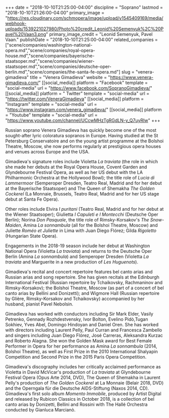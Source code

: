 +++
date = "2018-10-10T21:25:00-04:00"
discipline = "Soprano"
lastmod = "2018-10-10T21:26:00-04:00"
primary_image = "https://res.cloudinary.com/schmopera/image/upload/v1545409169/media/webhook-uploads/1539221027980/Photo%20credit_Leonid%20Semenyuk%2C%20Pavel%20Vaan3.png"
primary_image_credit = "Leonid Semenyuk, Pavel Vaan."
publishDate = "2018-10-10T21:25:00-04:00"
related_companies = ["scene/companies/washington-national-opera.md","scene/companies/royal-opera-house.md","scene/companies/bayerische-staatsoper.md","scene/companies/wiener-staatsoper.md","scene/companies/deutsche-oper-berlin.md","scene/companies/the-santa-fe-opera.md"]
slug = "venera-gimadieva"
title = "Venera Gimadieva"
website = "https://www.venera-gimadieva.com/"
[[social_media]]
platform = "Facebook"
template = "social-media"
url = "https://www.facebook.com/SopranoGimadieva/"
[[social_media]]
platform = " Twitter"
template = "social-media"
url = "https://twitter.com/VeneraGimadieva"
[[social_media]]
platform = "Instagram"
template = "social-media"
url = "https://www.instagram.com/venera_gimadieva/"
[[social_media]]
platform = "Youtube"
template = "social-media"
url = "https://www.youtube.com/channel/UCcwMHzTgRGdLN-y_Q7uyRIw"
+++

Russian soprano Venera Gimadieva has quickly become one of the most sought-after lyric coloratura sopranos in Europe. Having studied at the St Petersburg Conservatoire and on the young artist programme at the Bolshoi Theatre, Moscow, she now performs regularly at prestigious opera houses and venues across Europe and the USA.

Gimadieva's signature roles include Violetta *La traviata* (the role in which she made her debuts at the Royal Opera House, Covent Garden and Glyndebourne Festival Opera, as well as her US debut with the LA Philharmonic Orchestra at the Hollywood Bowl); the title role of *Lucia di Lammermoor* (Semperoper Dresden, Teatro Real, Madrid and for her debut at the Bayerische Staatsoper) and The Queen of Shemakha *The Golden Cockerel* (La Monnaie, Brussels, Teatro Real, Madrid and for her US stage debut at Santa Fe Opera).

Other roles include Elvira *I puritani* (Teatro Real, Madrid and for her debut at the Wiener Staatsoper); Giulietta *I Capuleti e I Montecchi* (Deutsche Oper Berlin); Norina *Don Pasquale*, the title role of Rimsky-Korsakov's *The Snow-Maiden*, Amina *La sonnambula* (all for the Bolshoi Theatre, Moscow) and Juliette *Roméo et Juliette* in Lima with Juan Diego Flórez; Gilda *Rigoletto* (Hungarian State Opera).

Engagements in the 2018-19 season include her debut at Washington National Opera (Violetta *La traviata*) and returns to the Deutsche Oper Berlin (Amina *La sonnambula*) and Semperoper Dresden (Violetta *La traviata* and Marguerite in a new production of *Les Huguenots*).
 
Gimadieva's recital and concert repertoire features bel canto arias and Russian arias and song repertoire. She has given recitals at the Edinburgh International Festival (Russian repertoire by Tchaikovsky, Rachmaninov and Rimsky-Korsakov); the Bolshoi Theatre, Moscow (as part of a concert of bel canto arias by Bellini and Donizetti); and Wigmore Hall (Russian repertoire by Glière, Rimsky-Korsakov and Tchaikovsky) accompanied by her husband, pianist Pavel Nebolsin.

Gimadieva has worked with conductors including Sir Mark Elder, Vasily Petrenko, Gennady Rozhdestvensky, Ivor Bolton, Evelino Pidò,Tugan Sokhiev, Yves Abel, Domingo Hindoyan and Daniel Oren. She has worked with directors including Laurent Pelly, Paul Curran and Francesca Zambello and singers including Juan Diego Flórez, José Carreras, Aleksandra Kurzac and Roberto Alagna. She won the Golden Mask award for Best Female Performer in Opera for her performance as Amina *La sonnambula* (2014, Bolshoi Theatre), as well as First Prize in the 2010 International Shalyapin Competition and Second Prize in the 2015 Paris Opera Competition.

Gimadieva's discography includes her critically acclaimed performance as Violetta in David McVicar's production of *La traviata* at Glyndebourne Festival Opera (Opus Arte 2014, DVD), The Queen of Shemakha in Laurent Pelly's production of *The Golden Cockerel* at La Monnaie (Belair 2018, DVD) and the Operngala für die Deutsche AIDS-Stiftung (Naxos 2014, CD). Gimadieva's first solo album *Momento Immobile*, produced by Artist Digital and released by Rubicon Classics in October 2018, is a collection of bel canto arias by Donizetti, Bellini and Rossini with The Hallé Orchestra conducted by Gianluca Marcianò.

